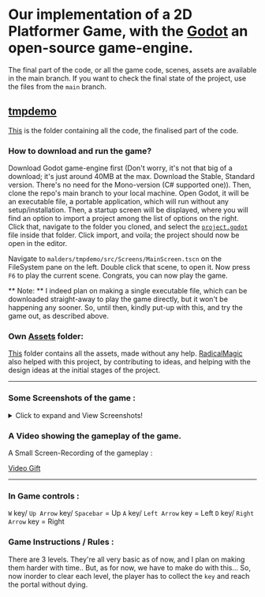 #	Our implementation of a 2D Platformer Game, with the [Godot](https://godotengine.org) an open-source game-engine.

The final part of the code, or all the game code, scenes, assets are available in the main branch. If you want to check the final state of the project, use the files from the `main` branch.

## [tmpdemo](malders/tmpdemo)
[This](malders/tmpdemo) is the folder containing all the code, the finalised part of the code.

### How to download and run the game?
Download Godot game-engine first (Don't worry, it's not that big of a download; it's just around 40MB at the max. Download the Stable, Standard version. There's no need for the Mono-version (C# supported one)). Then, clone the repo's main branch to your local machine. Open Godot, it will be an executable file, a portable application, which will run without any setup/installation. Then, a startup screen will be displayed, where you will find an option to import a project among the list of options on the right. Click that, navigate to the folder you cloned, and select the [`project.godot`](malders/tmpdemo/project.godot) file inside that folder. Click import, and voila; the project should now be open in the editor.

Navigate to `malders/tmpdemo/src/Screens/MainScreen.tscn` on the FileSystem pane on the left. Double click that scene, to open it. Now press `F6` to play the current scene. Congrats, you can now play the game.

** Note: ** I indeed plan on making a single executable file, which can be downloaded straight-away to play the game directly, but it won't be happening any sooner. So, until then, kindly put-up with this, and try the game out, as described above.

### Own [Assets](malders/tmpdemo/assets/own/) folder:
 [This](malders/tmpdemo/assets/own/) folder contains all the assets, made without any help. [RadicalMagic](https://github.com/RadicalMagic) also helped with this project, by contributing to ideas, and helping with the design ideas at the initial stages of the project.

-------------------------------------------------

### Some Screenshots of the game :

<details>
	
<summary>Click to expand and View Screenshots!</summary></screenshots>
	
***Main Menu :***

![MainMenu](screenshots/main_menu.png)

-------------------------------------------------

***Timer Menu:***

![TimerMenu](screenshots/timer_interface.png)

-------------------------------------------------

***Level 01:***

![Level01](screenshots/level1.png)

-------------------------------------------------

***Level 01 Portal cannot be accessed without key:***

![Level01NoTransition](screenshots/no_transition_without_key.png)

-------------------------------------------------

***Level 01 Portal:***

![Level01portal](screenshots/level1_portal.png)

-------------------------------------------------

***Level 02:***

![Level02](screenshots/level2.png)

-------------------------------------------------

***Death screen:***

![Dead](screenshots/dead.png)

-------------------------------------------------

***Level 02 Portal:***

![Level02portal](screenshots/level2_portal.png)

-------------------------------------------------

***Level 03:***

![Level03](screenshots/level3.png)

-------------------------------------------------

***End Screen:***

![EndScreen](screenshots/end_screen.png)

-------------------------------------------------

</details>

### A Video showing the gameplay of the game.

A Small Screen-Recording of the gameplay :

[Video Gift]()

-------------------------------------------------

### In Game controls :
`W` key/ `Up Arrow` key/ `Spacebar` = Up
`A` key/ `Left Arrow` key = Left
`D` key/ `Right Arrow` key = Right

### Game Instructions / Rules :
There are 3 levels. They're all very basic as of now, and I plan on making them harder with time.. But, as for now, we have to make do with this...
So, now inorder to clear each level, the player has to collect the `key` and reach the portal without dying.
